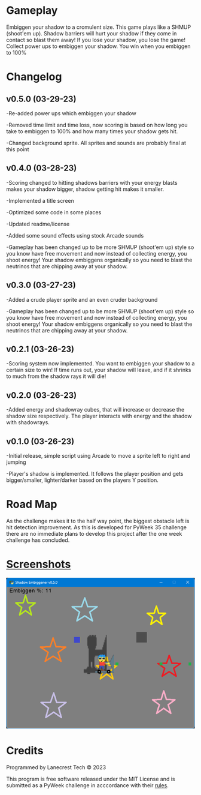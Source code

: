 # Gameplay
Embiggen your shadow to a cromulent size. This game plays like a SHMUP (shoot'em up). Shadow barriers will hurt your shadow if they come in contact so blast them away! If you lose your shadow, you lose the game! Collect power ups to embiggen your shadow. You win when you embiggen to 100%

Changelog
=

v0.5.0 (03-29-23)
-
-Re-added power ups which embiggen your shadow

-Removed time limit and time loss, now scoring is based on how long you take to embiggen to 100% and how many times your shadow gets hit.

-Changed background sprite. All sprites and sounds are probably final at this point

v0.4.0 (03-28-23)
-
-Scoring changed to hitting shadows barriers with your energy blasts makes your shadow bigger, shadow getting hit makes it smaller.

-Implemented a title screen

-Optimized some code in some places

-Updated readme/license

-Added some sound effects using stock Arcade sounds

-Gameplay has been changed up to be more SHMUP (shoot'em up) style so you know have free movement and now instead of collecting energy, you shoot energy! Your shadow embiggens organically so you need to blast the neutrinos that are chipping away at your shadow.

v0.3.0 (03-27-23)
-
-Added a crude player sprite and an even cruder background

-Gameplay has been changed up to be more SHMUP (shoot'em up) style so you know have free movement and now instead of collecting energy, you shoot energy! Your shadow embiggens organically so you need to blast the neutrinos that are chipping away at your shadow.

v0.2.1 (03-26-23)
-
-Scoring system now implemented. You want to embiggen your shadow to a certain size to win! If time runs out, your shadow will leave, and if it shrinks to much from the shadow rays it will die!

v0.2.0 (03-26-23)
-
-Added energy and shadowray cubes, that will increase or decrease the shadow size respectively. The player interacts with energy and the shadow with shadowrays.


v0.1.0 (03-26-23)
-
-Initial release, simple script using Arcade to move a sprite left to right and jumping

-Player's shadow is implemented. It follows the player position and gets bigger/smaller, lighter/darker based on the players Y position.


Road Map
=
As the challenge makes it to the half way point, the biggest obstacle left is hit detection improvement. As this is developed for PyWeek 35 challenge there are no immediate plans to develop this project after the one week challenge has concluded.


[Screenshots](/screenshots)
=
![Alt text](/screenshots/v0-5-0_1.png?raw=true "Gameplay")


Credits
=
Programmed by Lanecrest Tech © 2023

This program is free software released under the MIT License and is submitted as a PyWeek challenge in acccordance with their [rules](https://pyweek.readthedocs.io/en/latest/rules.html).
